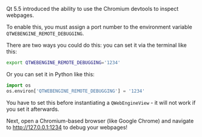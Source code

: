 Qt 5.5 introduced the ability to use the Chromium devtools to inspect webpages.

To enable this, you must assign a port number to the environment variable `QTWEBENGINE_REMOTE_DEBUGGING`.

There are two ways you could do this: you can set it via the terminal like this:

```sh
export QTWEBENGINE_REMOTE_DEBUGGING='1234'
```

Or you can set it in Python like this:

```python
import os
os.environ['QTWEBENGINE_REMOTE_DEBUGGING'] = '1234'
```

You have to set this before instantiating a `QWebEngineView` - it will not work if you set it afterwards.

Next, open a Chromium-based browser (like Google Chrome) and navigate to http://127.0.0.1:1234 to debug your webpages!